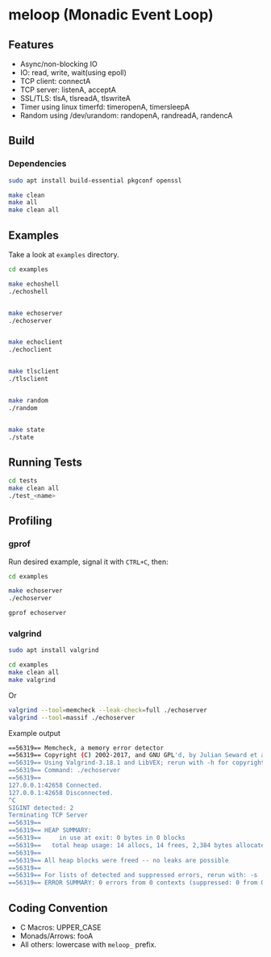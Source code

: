 # meloop (Monadic Event Loop)


## Features

- Async/non-blocking IO
- IO: read, write, wait(using epoll)
- TCP client: connectA
- TCP server: listenA, acceptA
- SSL/TLS: tlsA, tlsreadA, tlswriteA
- Timer using linux timerfd: timeropenA, timersleepA
- Random using /dev/urandom: randopenA, randreadA, randencA

## Build


### Dependencies

```bash
sudo apt install build-essential pkgconf openssl
```


```bash
make clean
make all
make clean all
```

## Examples

Take a look at `examples` directory.

```bash
cd examples

make echoshell
./echoshell


make echoserver
./echoserver


make echoclient
./echoclient


make tlsclient
./tlsclient


make random
./random


make state
./state
```


## Running Tests

```bash
cd tests
make clean all
./test_<name>
```

## Profiling


### gprof

Run desired example, signal it with `CTRL+C`, then:

```bash
cd examples

make echoserver
./echoserver

gprof echoserver
```

### valgrind

```bash
sudo apt install valgrind

cd examples
make clean all 
make valgrind
```

Or

```bash
valgrind --tool=memcheck --leak-check=full ./echoserver
valgrind --tool=massif ./echoserver 
```

Example output

```bash
==56319== Memcheck, a memory error detector
==56319== Copyright (C) 2002-2017, and GNU GPL'd, by Julian Seward et al.
==56319== Using Valgrind-3.18.1 and LibVEX; rerun with -h for copyright info
==56319== Command: ./echoserver
==56319==
127.0.0.1:42658 Connected.
127.0.0.1:42658 Disconnected.
^C
SIGINT detected: 2
Terminating TCP Server
==56319==
==56319== HEAP SUMMARY:
==56319==     in use at exit: 0 bytes in 0 blocks
==56319==   total heap usage: 14 allocs, 14 frees, 2,384 bytes allocated
==56319==
==56319== All heap blocks were freed -- no leaks are possible
==56319==
==56319== For lists of detected and suppressed errors, rerun with: -s
==56319== ERROR SUMMARY: 0 errors from 0 contexts (suppressed: 0 from 0)
```


## Coding Convention

- C Macros: UPPER_CASE
- Monads/Arrows: fooA
- All others: lowercase with `meloop_` prefix.
